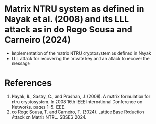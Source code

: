 # Matrix NTRU system as defined in Nayak et al. (2008) and its LLL attack as in do Rego Sousa and Carneiro (2024)

- Implementation of the matrix NTRU cryptosystem as defined in Nayak
- LLL attack for recovering the private key and an attack to recover the message

# References

1. Nayak, R., Sastry, C., and Pradhan, J. (2008). A matrix formulation for ntru cryptosystem. In 2008 16th IEEE International Conference on Networks, pages 1–5. IEEE.
2. do Rego Sousa, T. and Carneiro, T. (2024). Lattice Base Reduction Attack on Matrix NTRU. SBSEG 2024.
